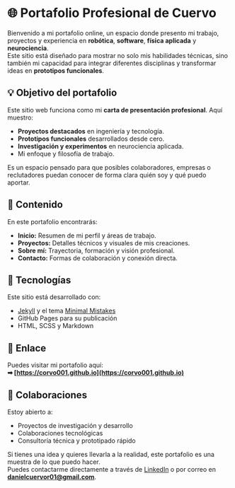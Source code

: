 # 🌐 Portafolio Profesional de Cuervo

Bienvenido a mi portafolio online, un espacio donde presento mi trabajo, proyectos y experiencia en **robótica**, **software**, **física aplicada** y **neurociencia**.  
Este sitio está diseñado para mostrar no solo mis habilidades técnicas, sino también mi capacidad para integrar diferentes disciplinas y transformar ideas en **prototipos funcionales**.

## 💡 Objetivo del portafolio
Este sitio web funciona como mi **carta de presentación profesional**. Aquí muestro:
- **Proyectos destacados** en ingeniería y tecnología.
- **Prototipos funcionales** desarrollados desde cero.
- **Investigación y experimentos** en neurociencia aplicada.
- Mi enfoque y filosofía de trabajo.

Es un espacio pensado para que posibles colaboradores, empresas o reclutadores puedan conocer de forma clara quién soy y qué puedo aportar.

## 📂 Contenido
En este portafolio encontrarás:
- **Inicio:** Resumen de mi perfil y áreas de trabajo.
- **Proyectos:** Detalles técnicos y visuales de mis creaciones.
- **Sobre mí:** Trayectoria, formación y visión profesional.
- **Contacto:** Formas de colaboración y conexión directa.

## 🔧 Tecnologías
Este sitio está desarrollado con:
- [Jekyll](https://jekyllrb.com/) y el tema [Minimal Mistakes](https://mmistakes.github.io/minimal-mistakes/)
- GitHub Pages para su publicación
- HTML, SCSS y Markdown

## 📍 Enlace
Puedes visitar mi portafolio aquí:  
**➡ [https://corvo001.github.io](https://corvo001.github.io)**

## 🤝 Colaboraciones
Estoy abierto a:
- Proyectos de investigación y desarrollo
- Colaboraciones tecnológicas
- Consultoría técnica y prototipado rápido

Si tienes una idea y quieres llevarla a la realidad, este portafolio es una muestra de lo que puedo hacer.  
Puedes contactarme directamente a través de [LinkedIn](https://www.linkedin.com/in/danielcuervor/) o por correo en **danielcuervor01@gmail.com**.
